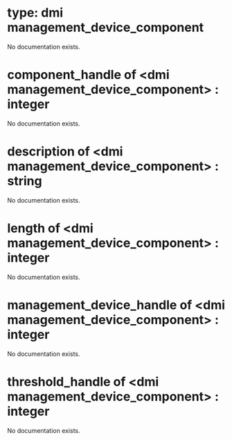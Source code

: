 # type: dmi management_device_component

No documentation exists.

# component_handle of &lt;dmi management_device_component&gt; : integer

No documentation exists.

# description of &lt;dmi management_device_component&gt; : string

No documentation exists.

# length of &lt;dmi management_device_component&gt; : integer

No documentation exists.

# management_device_handle of &lt;dmi management_device_component&gt; : integer

No documentation exists.

# threshold_handle of &lt;dmi management_device_component&gt; : integer

No documentation exists.
